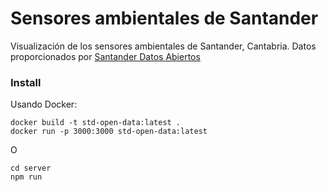# Sensores ambientales de Santander
Visualización de los sensores ambientales de Santander, Cantabria.
Datos proporcionados por [Santander Datos Abiertos](http://datos.santander.es)

### Install
Usando Docker:
```
docker build -t std-open-data:latest .
docker run -p 3000:3000 std-open-data:latest
```
O
```
cd server
npm run
```
